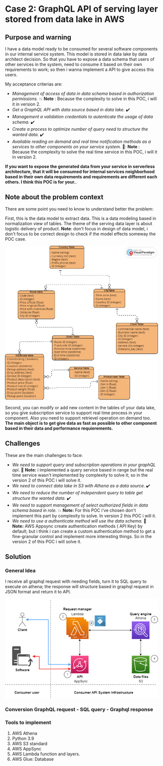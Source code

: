 # Case 2: GraphQL API of serving layer stored from data lake in AWS

## Purpose and warning

I have a data model ready to be consumed for several software components in our internal service system. This model is stored in data lake by data architect decision. So that you have to expose a data schema that users of other services in the system, need to consume it based on their own requirements to work; so then i wanna implement a API to give access this users.

My acceptance criterias are:

* _Management of access of data in data schema based in authorization permissions._ :boom: __Note__ : Because the complexity to solve in this POC, i will it in version 2.
* _Get a GraphQL API with data source based in data lake._ :heavy_check_mark:
* _Management a validation credentials to autenticate the usage of data schema._ :heavy_check_mark:
* _Create a process to optimize number of query need to structure the wanted data._ :heavy_check_mark:
* _Available reading on demand and real time notification methods as a services to other components on your service system._ 🤔: __Note__ : Because the complexity to solve the real time service in this POC, i will it in version 2.

__If you want to expose the generated data from your service in serverless architecture, that it will be consumed for internal services neighborhood based in their own data requirements and requirements are different each others. I think this POC is for your.__.

## Note about the problem context

There are some point you need to know to understand better the problem:

First, this is the data model to extract data. This is a data modeling based in normalization view of tables. The theme of the serving data layer is about logistic delivery of product. **Note**: don't focus in design of data model, i don't focus to be correct design to check if the model effects someway the POC case.

![Data model](https://github.com/CarlosChicata/data_world_portfolio/blob/master/Projects/POC/AWS_API_of_serving_layer_from_data_lake/code/image/POC%20serving%20layer%20-%20data%20model.png)

Second, you can modify or add new content in the tables of your data lake, so you give subscription service to support real time process in your component. Also you need to support retrievel operation on demand too. __The main object is to get give data as fast as possible to other component based in their data and performance requierements.__

## Challenges

These are the main challenges to face:

* _We need to support query and subscription operations in your graphQL api_. 🤔 __Note:__ i implemented a query service based in range but the real time service wasn't implemented by complexity to solve it; so in the version 2 of this POC i will solve it.
* _We need to connect data lake in S3 with Athena as a data source._ :heavy_check_mark:
* _We need to reduce the number of independent query to table get structure the wanted data._ :heavy_check_mark:
* _We need to  support management of select authorized fields in data schema based in role._ :boom: __Note:__ For this POC i've chosen don't implement this part by complexity to solve. In version 2 this POC i will it.
* _We need to use a authenticate method will use the data schema._ 🤔 __Note:__ AWS Appsync create authentication methods ( API Key) by default; but i think i can create a custom authentication method to get a fine-granular control and implement more interesting things. So in the version 2 of this POC i will solve it.

## Solution

### General Idea

I receive all graphql request with needing fields, turn it to SQL query to execute on athena; the response will structure based in graphql request in JSON format and return it to API.

![Architecture solution of POC](https://github.com/CarlosChicata/data_world_portfolio/blob/master/Projects/POC/AWS_GRAPHQL_of_serving_layer_from_data_lake/code/images/appsync%2Bdatalake.drawio.png)

### Conversion GraphQL request - SQL query - Graphql response

### Tools to implement

1. AWS Athena
2. Python 3.9
3. AWS S3 standard
4. AWS AppSync
5. AWS Lambda function and layers.
6. AWS Glue: Database

